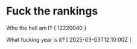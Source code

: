 # Fuck the rankings

Who the hell am I?
{ 12220040 }

What fucking year is it?
[ 2025-03-03T12:10:00Z ]
